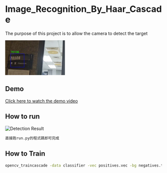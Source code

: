 # Image_Recognition_By_Haar_Cascade
The purpose of this project is to allow the camera to detect the target

![Detection Result](result.png)

## Demo
[Click here to watch the demo video](https://youtu.be/wNfMEHVkqjk)


## How to run
![Detection Result](https://github.com/user-attachments/assets/4ccf4446-ade0-45c3-9250-4e9e603a254f)
```bash
直接跑run.py的程式碼即可完成
```

## How to Train
```bash
opencv_traincascade -data classifier -vec positives.vec -bg negatives.txt -numPos 1000 -numNeg 500 -numStages 10 -w 24 -h 24
```







